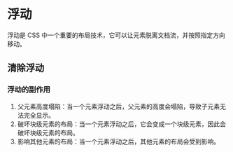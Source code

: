 # 浮动

浮动是 CSS 中一个重要的布局技术，它可以让元素脱离文档流，并按照指定方向移动。

## 清除浮动

### 浮动的副作用

1. 父元素高度塌陷：当一个元素浮动之后，父元素的高度会塌陷，导致子元素无法完全显示。
2. 破坏块级元素的布局：当一个元素浮动之后，它会变成一个块级元素，因此会破坏块级元素的布局。
3. 影响其他元素的布局：当一个元素浮动之后，其他元素的布局会受到影响。